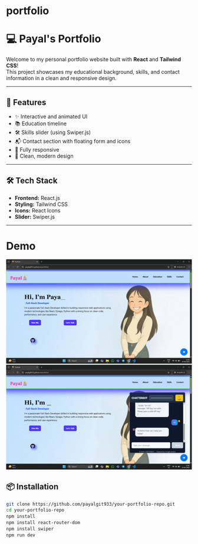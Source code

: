 # portfolio

# 💻 Payal's Portfolio

Welcome to my personal portfolio website built with **React** and **Tailwind CSS**!  
This project showcases my educational background, skills, and contact information in a clean and responsive design.

---

## 🚀 Features

- ✨ Interactive and animated UI
- 📚 Education timeline
- 🛠️ Skills slider (using Swiper.js)
- 📬 Contact section with floating form and icons
- 📱 Fully responsive
- 🌈 Clean, modern design

---

## 🛠️ Tech Stack

- **Frontend:** React.js
- **Styling:** Tailwind CSS
- **Icons:** React Icons
- **Slider:** Swiper.js

---
# Demo
![Screenshot](Screenshot.png)
![Screenshot](Screenshot1.png)

## 📦 Installation

```bash
git clone https://github.com/payalgit933/your-portfolio-repo.git
cd your-portfolio-repo
npm install
npm install react-router-dom
npm install swiper
npm run dev
